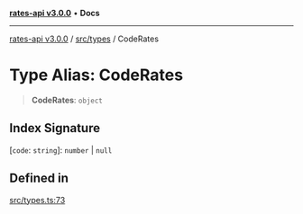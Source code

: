 [**rates-api v3.0.0**](../../../README.md) • **Docs**

***

[rates-api v3.0.0](../../../modules.md) / [src/types](../README.md) / CodeRates

# Type Alias: CodeRates

> **CodeRates**: `object`

## Index Signature

 \[`code`: `string`\]: `number` \| `null`

## Defined in

[src/types.ts:73](https://github.com/ZelCore-io/rates-api/blob/6685e3f3773638f4d641af3eec276ce5ce2b0d4c/src/types.ts#L73)

